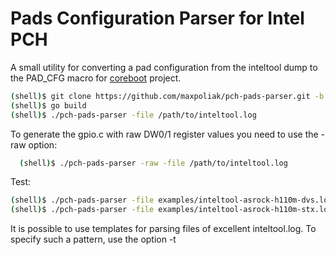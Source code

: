 Pads Configuration Parser for Intel PCH
=======================================

A small utility for converting a pad configuration from the inteltool
dump to the PAD_CFG macro for [coreboot] project.

```bash
(shell)$ git clone https://github.com/maxpoliak/pch-pads-parser.git -b stable_2.1
(shell)$ go build
(shell)$ ./pch-pads-parser -file /path/to/inteltool.log
```

To generate the gpio.c with raw DW0/1 register values you need to use
the -raw option:

```bash
  (shell)$ ./pch-pads-parser -raw -file /path/to/inteltool.log
```

Test:
```bash
(shell)$ ./pch-pads-parser -file examples/inteltool-asrock-h110m-dvs.log
(shell)$ ./pch-pads-parser -file examples/inteltool-asrock-h110m-stx.log
```

It is possible to use templates for parsing files of excellent inteltool.log.
To specify such a pattern, use the option -t <template number>. For example,
using template type # 1, you can parse gpio.h from an already added board in
the coreboot project.

```bash
(shell)$ ./pch-pads-parser -h
	-t
	template type number
		0 - inteltool.log (default)
		1 - gpio.h
		2 - your template
(shell)$ ./pch-pads-parser -t 1 -file coreboot/src/mainboard/youboard/gpio.h
```
You can also add add a template to 'parser/template.go' for your file type with
the configuration of the pads.

platform type is set using the -p option (Sunrise by default):

```bash
	-p string
	set up a platform
		snr - Sunrise PCH or Skylake/Kaby Lake SoC
		lbg - Lewisburg PCH with Xeon SP
		apl - Apollo Lake SoC
	(default "snr")

./pch-pads-parser -p apl -file path/to/inteltool.log
```

Use the -adv option to only generate extended macros:

```bash
./pch-pads-parser -adv -p apl -file ../apollo-inteltool.log
```

### Supports Chipsets

  Sunrise PCH, Lewisburg PCH, Apollo Lake SoC

[coreboot]: https://github.com/coreboot/coreboot
